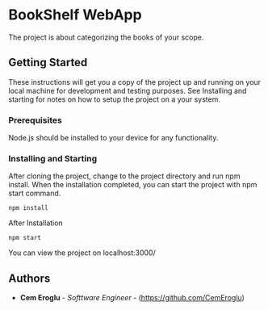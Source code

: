 # BookShelf WebApp

The project is about categorizing the books of your scope.

## Getting Started

These instructions will get you a copy of the project up and running on your local machine for development and testing purposes. See Installing and starting for notes on how to setup the project on a your system.

### Prerequisites

Node.js should be installed to your device for any functionality.


### Installing and Starting

After cloning the project, change to the project directory and run npm install. When the installation completed, you can start the project with npm start command.

```
npm install
```

After Installation

```
npm start
```

You can view the project on localhost:3000/
 

## Authors

* **Cem Eroglu** - *Softtware Engineer* - (https://github.com/CemEroglu)


